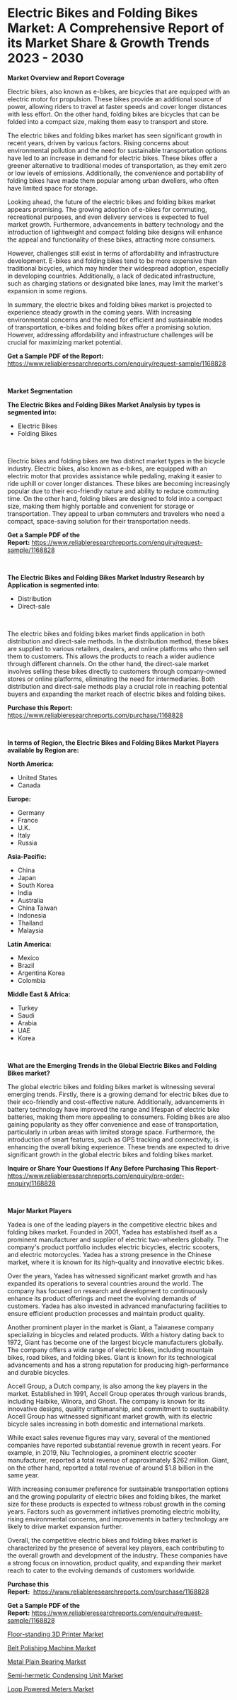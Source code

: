 <p><h1>Electric Bikes and Folding Bikes Market: A Comprehensive Report of its Market Share & Growth Trends 2023 - 2030</h1></p><p><strong>Market Overview and Report Coverage</strong></p>
<p><p>Electric bikes, also known as e-bikes, are bicycles that are equipped with an electric motor for propulsion. These bikes provide an additional source of power, allowing riders to travel at faster speeds and cover longer distances with less effort. On the other hand, folding bikes are bicycles that can be folded into a compact size, making them easy to transport and store.</p><p>The electric bikes and folding bikes market has seen significant growth in recent years, driven by various factors. Rising concerns about environmental pollution and the need for sustainable transportation options have led to an increase in demand for electric bikes. These bikes offer a greener alternative to traditional modes of transportation, as they emit zero or low levels of emissions. Additionally, the convenience and portability of folding bikes have made them popular among urban dwellers, who often have limited space for storage.</p><p>Looking ahead, the future of the electric bikes and folding bikes market appears promising. The growing adoption of e-bikes for commuting, recreational purposes, and even delivery services is expected to fuel market growth. Furthermore, advancements in battery technology and the introduction of lightweight and compact folding bike designs will enhance the appeal and functionality of these bikes, attracting more consumers.</p><p>However, challenges still exist in terms of affordability and infrastructure development. E-bikes and folding bikes tend to be more expensive than traditional bicycles, which may hinder their widespread adoption, especially in developing countries. Additionally, a lack of dedicated infrastructure, such as charging stations or designated bike lanes, may limit the market's expansion in some regions.</p><p>In summary, the electric bikes and folding bikes market is projected to experience steady growth in the coming years. With increasing environmental concerns and the need for efficient and sustainable modes of transportation, e-bikes and folding bikes offer a promising solution. However, addressing affordability and infrastructure challenges will be crucial for maximizing market potential.</p></p>
<p><strong>Get a Sample PDF of the Report:</strong> <a href="https://www.reliableresearchreports.com/enquiry/request-sample/1168828">https://www.reliableresearchreports.com/enquiry/request-sample/1168828</a></p>
<p>&nbsp;</p>
<p><strong>Market Segmentation</strong></p>
<p><strong>The Electric Bikes and Folding Bikes Market Analysis by types is segmented into:</strong></p>
<p><ul><li>Electric Bikes</li><li>Folding Bikes</li></ul></p>
<p>&nbsp;</p>
<p><p>Electric bikes and folding bikes are two distinct market types in the bicycle industry. Electric bikes, also known as e-bikes, are equipped with an electric motor that provides assistance while pedaling, making it easier to ride uphill or cover longer distances. These bikes are becoming increasingly popular due to their eco-friendly nature and ability to reduce commuting time. On the other hand, folding bikes are designed to fold into a compact size, making them highly portable and convenient for storage or transportation. They appeal to urban commuters and travelers who need a compact, space-saving solution for their transportation needs.</p></p>
<p><strong>Get a Sample PDF of the Report:</strong>&nbsp;<a href="https://www.reliableresearchreports.com/enquiry/request-sample/1168828">https://www.reliableresearchreports.com/enquiry/request-sample/1168828</a></p>
<p>&nbsp;</p>
<p><strong>The Electric Bikes and Folding Bikes Market Industry Research by Application is segmented into:</strong></p>
<p><ul><li>Distribution</li><li>Direct-sale</li></ul></p>
<p>&nbsp;</p>
<p><p>The electric bikes and folding bikes market finds application in both distribution and direct-sale methods. In the distribution method, these bikes are supplied to various retailers, dealers, and online platforms who then sell them to customers. This allows the products to reach a wider audience through different channels. On the other hand, the direct-sale market involves selling these bikes directly to customers through company-owned stores or online platforms, eliminating the need for intermediaries. Both distribution and direct-sale methods play a crucial role in reaching potential buyers and expanding the market reach of electric bikes and folding bikes.</p></p>
<p><strong>Purchase this Report:</strong>&nbsp; <a href="https://www.reliableresearchreports.com/purchase/1168828">https://www.reliableresearchreports.com/purchase/1168828</a></p>
<p>&nbsp;</p>
<p><strong>In terms of Region, the Electric Bikes and Folding Bikes Market Players available by Region are:</strong></p>
<p>
    <p> <strong> North America: </strong>
        <ul>
            <li>United States</li>
            <li>Canada</li>
        </ul>
        </p> 
    <p> <strong> Europe: </strong>
        <ul>
            <li>Germany</li>
            <li>France</li>
            <li>U.K.</li>
            <li>Italy</li>
            <li>Russia</li>
        </ul>
        </p> 
    <p> <strong> Asia-Pacific: </strong>
        <ul>
            <li>China</li>
            <li>Japan</li>
            <li>South Korea</li>
            <li>India</li>
            <li>Australia</li>
            <li>China Taiwan</li>
            <li>Indonesia</li>
            <li>Thailand</li>
            <li>Malaysia</li>
        </ul>
        </p> 
    <p> <strong> Latin America: </strong>
        <ul>
            <li>Mexico</li>
            <li>Brazil</li>
            <li>Argentina Korea</li>
            <li>Colombia</li>
        </ul>
        </p> 
    <p> <strong> Middle East & Africa: </strong>
        <ul>
            <li>Turkey</li>
            <li>Saudi</li>
            <li>Arabia</li>
            <li>UAE</li>
            <li>Korea</li>
        </ul>
    </p>
    </p>
<p>&nbsp;</p>
<p><strong>What are the Emerging Trends in the Global Electric Bikes and Folding Bikes market?</strong></p>
<p><p>The global electric bikes and folding bikes market is witnessing several emerging trends. Firstly, there is a growing demand for electric bikes due to their eco-friendly and cost-effective nature. Additionally, advancements in battery technology have improved the range and lifespan of electric bike batteries, making them more appealing to consumers. Folding bikes are also gaining popularity as they offer convenience and ease of transportation, particularly in urban areas with limited storage space. Furthermore, the introduction of smart features, such as GPS tracking and connectivity, is enhancing the overall biking experience. These trends are expected to drive significant growth in the global electric bikes and folding bikes market.</p></p>
<p><strong>Inquire or Share Your Questions If Any Before Purchasing This Report</strong>- <a href="https://www.reliableresearchreports.com/enquiry/pre-order-enquiry/1168828">https://www.reliableresearchreports.com/enquiry/pre-order-enquiry/1168828</a></p>
<p>&nbsp;</p>
<p><strong>Major Market Players</strong></p>
<p><p>Yadea is one of the leading players in the competitive electric bikes and folding bikes market. Founded in 2001, Yadea has established itself as a prominent manufacturer and supplier of electric two-wheelers globally. The company's product portfolio includes electric bicycles, electric scooters, and electric motorcycles. Yadea has a strong presence in the Chinese market, where it is known for its high-quality and innovative electric bikes.</p><p>Over the years, Yadea has witnessed significant market growth and has expanded its operations to several countries around the world. The company has focused on research and development to continuously enhance its product offerings and meet the evolving demands of customers. Yadea has also invested in advanced manufacturing facilities to ensure efficient production processes and maintain product quality.</p><p>Another prominent player in the market is Giant, a Taiwanese company specializing in bicycles and related products. With a history dating back to 1972, Giant has become one of the largest bicycle manufacturers globally. The company offers a wide range of electric bikes, including mountain bikes, road bikes, and folding bikes. Giant is known for its technological advancements and has a strong reputation for producing high-performance and durable bicycles.</p><p>Accell Group, a Dutch company, is also among the key players in the market. Established in 1991, Accell Group operates through various brands, including Haibike, Winora, and Ghost. The company is known for its innovative designs, quality craftsmanship, and commitment to sustainability. Accell Group has witnessed significant market growth, with its electric bicycle sales increasing in both domestic and international markets.</p><p>While exact sales revenue figures may vary, several of the mentioned companies have reported substantial revenue growth in recent years. For example, in 2019, Niu Technologies, a prominent electric scooter manufacturer, reported a total revenue of approximately $262 million. Giant, on the other hand, reported a total revenue of around $1.8 billion in the same year.</p><p>With increasing consumer preference for sustainable transportation options and the growing popularity of electric bikes and folding bikes, the market size for these products is expected to witness robust growth in the coming years. Factors such as government initiatives promoting electric mobility, rising environmental concerns, and improvements in battery technology are likely to drive market expansion further.</p><p>Overall, the competitive electric bikes and folding bikes market is characterized by the presence of several key players, each contributing to the overall growth and development of the industry. These companies have a strong focus on innovation, product quality, and expanding their market reach to cater to the evolving demands of customers worldwide.</p></p>
<p><strong>Purchase this Report:</strong>&nbsp;&nbsp;<a href="https://www.reliableresearchreports.com/purchase/1168828">https://www.reliableresearchreports.com/purchase/1168828</a></p>
<p></p>
<p><strong>Get a Sample PDF of the Report:</strong>&nbsp;<a href="https://www.reliableresearchreports.com/enquiry/request-sample/1168828">https://www.reliableresearchreports.com/enquiry/request-sample/1168828</a></p>
<p><p><a href="https://medium.com/@jerez43343/decoding-floor-standing-3d-printer-market-metrics-market-share-trends-and-growth-patterns-b5eef707f446">Floor-standing 3D Printer Market</a></p><p><a href="https://medium.com/@tanaysamar7412/belt-polishing-machine-market-competitive-analysis-market-trends-and-forecast-to-2030-c8efa445f9ee">Belt Polishing Machine Market</a></p><p><a href="https://medium.com/@hugthess010/metal-plain-bearing-market-analysis-its-cagr-market-segmentation-and-global-industry-overview-ab1d087272a3">Metal Plain Bearing Market</a></p><p><a href="https://medium.com/@moribenton733320/semi-hermetic-condensing-unit-market-trends-forecast-and-competitive-analysis-to-2030-c6226ce0ba8a">Semi-hermetic Condensing Unit Market</a></p><p><a href="https://www.linkedin.com/pulse/loop-powered-meters-market-challenges-opportunities-growth-gov9e/">Loop Powered Meters Market</a></p></p>